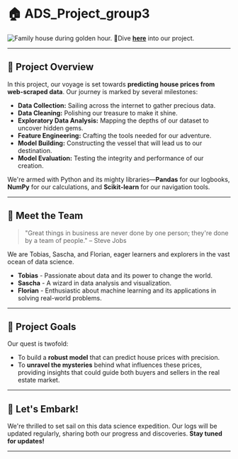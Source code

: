 # 🏠 ADS_Project_group3

![Family house during golden hour.](https://archivaldesigns.com/cdn/shop/products/Peach-Tree-Front_1200x.jpg?v=1648224612)
🤿Dive [**here**](immo-project.ipynb) into our project.

---

## 🎯 Project Overview

In this project, our voyage is set towards **predicting house prices from web-scraped data**. Our journey is marked by several milestones:

- **Data Collection:** Sailing across the internet to gather precious data.
- **Data Cleaning:** Polishing our treasure to make it shine.
- **Exploratory Data Analysis:** Mapping the depths of our dataset to uncover hidden gems.
- **Feature Engineering:** Crafting the tools needed for our adventure.
- **Model Building:** Constructing the vessel that will lead us to our destination.
- **Model Evaluation:** Testing the integrity and performance of our creation.

We're armed with Python and its mighty libraries—**Pandas** for our logbooks, **NumPy** for our calculations, and **Scikit-learn** for our navigation tools.

---

## 👋 Meet the Team

> "Great things in business are never done by one person; they're done by a team of people." – Steve Jobs

We are Tobias, Sascha, and Florian, eager learners and explorers in the vast ocean of data science.

- **Tobias** - Passionate about data and its power to change the world.
- **Sascha** - A wizard in data analysis and visualization.
- **Florian** - Enthusiastic about machine learning and its applications in solving real-world problems.

---

## 🌟 Project Goals

Our quest is twofold:

- To build a **robust model** that can predict house prices with precision.
- To **unravel the mysteries** behind what influences these prices, providing insights that could guide both buyers and sellers in the real estate market.

---

## 🚀 Let's Embark!

We're thrilled to set sail on this data science expedition. Our logs will be updated regularly, sharing both our progress and discoveries. **Stay tuned for updates!**

---
